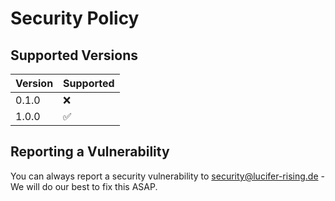 # Security Policy

## Supported Versions

| Version | Supported          |
| ------- | ------------------ |
| 0.1.0   | :x:                |
| 1.0.0   | :white_check_mark: |

## Reporting a Vulnerability

You can always report a security vulnerability to security@lucifer-rising.de - We will do our best to fix this ASAP.
